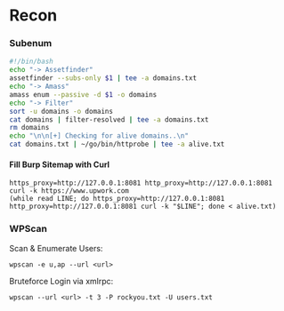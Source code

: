 # Recon

### Subenum

```bash
#!/bin/bash
echo "-> Assetfinder"
assetfinder --subs-only $1 | tee -a domains.txt
echo "-> Amass"
amass enum --passive -d $1 -o domains
echo "-> Filter"
sort -u domains -o domains
cat domains | filter-resolved | tee -a domains.txt
rm domains
echo "\n\n[+] Checking for alive domains..\n"
cat domains.txt | ~/go/bin/httprobe | tee -a alive.txt
```

#### Fill Burp Sitemap with Curl

```text
https_proxy=http://127.0.0.1:8081 http_proxy=http://127.0.0.1:8081 curl -k https://www.upwork.com
(while read LINE; do https_proxy=http://127.0.0.1:8081 http_proxy=http://127.0.0.1:8081 curl -k "$LINE"; done < alive.txt)
```

### WPScan

Scan & Enumerate Users:

```text
wpscan -e u,ap --url <url>
```

Bruteforce Login via xmlrpc:

```text
wpscan --url <url> -t 3 -P rockyou.txt -U users.txt
```

